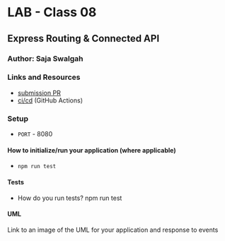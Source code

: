 # LAB - Class 08

## Express Routing & Connected API

### Author: Saja Swalgah

### Links and Resources

- [submission PR](http://xyz.com)
- [ci/cd](http://xyz.com) (GitHub Actions)


### Setup



- `PORT` - 8080

#### How to initialize/run your application (where applicable)

-  `npm run test`

#### Tests

- How do you run tests?  npm run test


#### UML

Link to an image of the UML for your application and response to events
